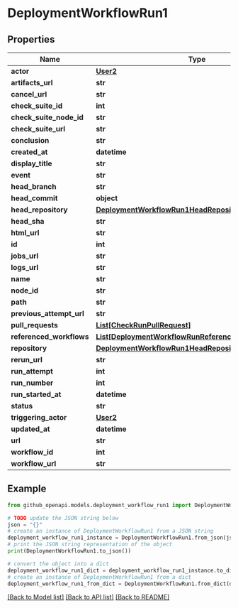 # DeploymentWorkflowRun1


## Properties

Name | Type | Description | Notes
------------ | ------------- | ------------- | -------------
**actor** | [**User2**](User2.md) |  | 
**artifacts_url** | **str** |  | [optional] 
**cancel_url** | **str** |  | [optional] 
**check_suite_id** | **int** |  | 
**check_suite_node_id** | **str** |  | 
**check_suite_url** | **str** |  | [optional] 
**conclusion** | **str** |  | 
**created_at** | **datetime** |  | 
**display_title** | **str** |  | 
**event** | **str** |  | 
**head_branch** | **str** |  | 
**head_commit** | **object** |  | [optional] 
**head_repository** | [**DeploymentWorkflowRun1HeadRepository**](DeploymentWorkflowRun1HeadRepository.md) |  | [optional] 
**head_sha** | **str** |  | 
**html_url** | **str** |  | 
**id** | **int** |  | 
**jobs_url** | **str** |  | [optional] 
**logs_url** | **str** |  | [optional] 
**name** | **str** |  | 
**node_id** | **str** |  | 
**path** | **str** |  | 
**previous_attempt_url** | **str** |  | [optional] 
**pull_requests** | [**List[CheckRunPullRequest]**](CheckRunPullRequest.md) |  | 
**referenced_workflows** | [**List[DeploymentWorkflowRunReferencedWorkflowsInner]**](DeploymentWorkflowRunReferencedWorkflowsInner.md) |  | [optional] 
**repository** | [**DeploymentWorkflowRun1HeadRepository**](DeploymentWorkflowRun1HeadRepository.md) |  | [optional] 
**rerun_url** | **str** |  | [optional] 
**run_attempt** | **int** |  | 
**run_number** | **int** |  | 
**run_started_at** | **datetime** |  | 
**status** | **str** |  | 
**triggering_actor** | [**User2**](User2.md) |  | 
**updated_at** | **datetime** |  | 
**url** | **str** |  | 
**workflow_id** | **int** |  | 
**workflow_url** | **str** |  | [optional] 

## Example

```python
from github_openapi.models.deployment_workflow_run1 import DeploymentWorkflowRun1

# TODO update the JSON string below
json = "{}"
# create an instance of DeploymentWorkflowRun1 from a JSON string
deployment_workflow_run1_instance = DeploymentWorkflowRun1.from_json(json)
# print the JSON string representation of the object
print(DeploymentWorkflowRun1.to_json())

# convert the object into a dict
deployment_workflow_run1_dict = deployment_workflow_run1_instance.to_dict()
# create an instance of DeploymentWorkflowRun1 from a dict
deployment_workflow_run1_from_dict = DeploymentWorkflowRun1.from_dict(deployment_workflow_run1_dict)
```
[[Back to Model list]](../README.md#documentation-for-models) [[Back to API list]](../README.md#documentation-for-api-endpoints) [[Back to README]](../README.md)



